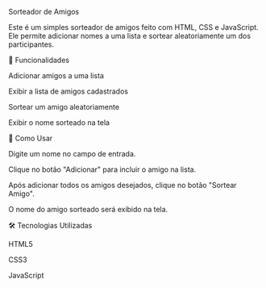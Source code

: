 Sorteador de Amigos

Este é um simples sorteador de amigos feito com HTML, CSS e JavaScript. Ele permite adicionar nomes a uma lista e sortear aleatoriamente um dos participantes.

🚀 Funcionalidades

Adicionar amigos a uma lista

Exibir a lista de amigos cadastrados

Sortear um amigo aleatoriamente

Exibir o nome sorteado na tela

📜 Como Usar

Digite um nome no campo de entrada.

Clique no botão "Adicionar" para incluir o amigo na lista.

Após adicionar todos os amigos desejados, clique no botão "Sortear Amigo".

O nome do amigo sorteado será exibido na tela.

🛠 Tecnologias Utilizadas

HTML5

CSS3

JavaScript
